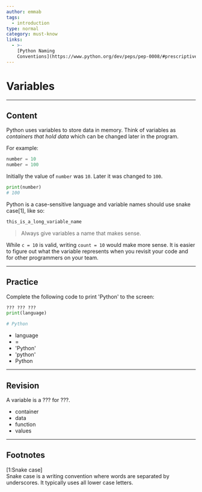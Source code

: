 ```yaml
---
author: emmab
tags:
  - introduction
type: normal
category: must-know
links:
  - >-
    [Python Naming
    Conventions](https://www.python.org/dev/peps/pep-0008/#prescriptive-naming-conventions){documentation}
---
```


# Variables


---

## Content

Python uses variables to store data in memory. Think of variables as *containers that hold data* which can be changed later in the program.

For example:

```python
number = 10
number = 100
```

Initially the value of `number` was `10`. Later it was changed to `100`.

```python
print(number)
# 100
```

Python is a case-sensitive language and variable names should use snake case[1], like so:

```python
this_is_a_long_variable_name
```

> Always give variables a name that makes sense. 

While `c = 10` is valid, writing `count = 10` would make more sense. It is easier to figure out what the variable represents when you revisit your code and for other programmers on your team.


---

## Practice

Complete the following code to print 'Python' to the screen:

```python
??? ??? ???
print(language)

# Python
```

- language
- =
- 'Python'
- 'python'
- Python


---

## Revision

A variable is a ??? for ???.

- container
- data
- function
- values


---

## Footnotes

[1:Snake case]	
Snake case is a writing convention where words are separated by underscores. It typically uses all lower case letters.
